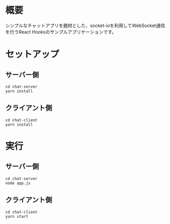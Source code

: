 # 概要
シンプルなチャットアプリを題材とした、socket-ioを利用してWebSocket通信を行うReact Hooksのサンプルアプリケーションです。

# セットアップ
## サーバー側

```
cd chat-server
yarn install
```

## クライアント側

```
cd chat-client
yarn install
```

# 実行
## サーバー側

```
cd chat-server
node app.js
```

## クライアント側

```
cd chat-client
yarn start
```

